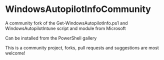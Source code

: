 # WindowsAutopilotInfoCommunity
 
A community fork of the Get-WindowsAutopilotInfo.ps1 and WindowsAutopilotIntune script and module from Microsoft

Can be installed from the PowerShell gallery

This is a community project, forks, pull requests and suggestions are most welcome!